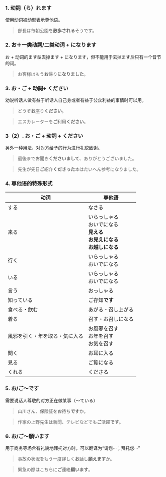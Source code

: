 ### 1. 动詞（ら）れます
使用动词被动型表示尊他语。
> 部長は毎朝公園を**散歩される**そうです。

### 2. お＋一类动詞/二类动词 + になります
お + 动词的ます型去掉ます + になります，但不能用于去掉ます后只有一个音节的词。
> お客様はもう**お**帰り**になりました**。

### 3. お・ご + 动詞+ ください
劝说听话人做有益于听话人自己身或者有益于公众利益的事情时可以用。
> どうぞ**お**座り**ください**。

> エスカレーターを**ご**利用**ください**。

### 3（2）. お・ご + 动詞 + ください
另外一种用法，对对方给予的行为进行礼貌致谢。
> 最後まで**お**聞き**くださいまして**、ありがとうございました。

> 先生が先日**ご**紹介**くださった**本はたいへん参考になりました。

### 4. 尊他语的特殊形式

| 动词              | 尊他语                                                     |
| --------------- | ------------------------------------------------------- |
| する              | なさる                                                     |
| 来る              | いらっしゃる<br>おいでになる<br>**見える**<br>**お見えになる**<br>**お越しになる** |
| 行く              | いらっしゃる<br>おいでになる                                        |
| いる              | いらっしゃる<br>おいでになる                                        |
| 言う              | おっしゃる                                                   |
| 知っている           | ご存知**です**                                               |
| 食べる・飲む          | あがる・召し上がる                                               |
| 着る              | 召す・お召しになる                                               |
| 風邪を引く・年を取る・気に入る | お風邪を召す<br>お年を召す<br>お気を召す                                |
| 聞く              | お耳に入る                                                   |
| 見る              | ご覧になる                                                   |
| くれる             | くださる                                                    |
### 5. お/ご〜です
需要说话人尊敬的对方正在做某事（〜ている）
> 山川さん、保険証を**お**待ち**です**か。

> 作家の上野先生は新聞、テレビなどでも**ご**活躍**です**。

### 6. お/ご〜願います
用于商务等场合有礼貌地拜托对方时，可以翻译为“请您···；拜托您···”
> 事故の状況をもう一度詳しく**お**話し**願えます**か。

> 緊急の際はこちらに**ご**連絡**願います**。